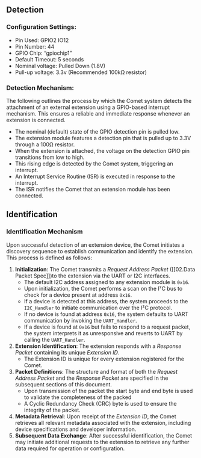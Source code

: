 ## Detection
### Configuration Settings:

- Pin Used: GPIO2 IO12
- Pin Number: 44
- GPIO Chip: “gpiochip1”
- Default Timeout: 5 seconds
- Nominal voltage: Pulled Down (1.8V)
- Pull-up voltage: 3.3v (Recommended 100kΩ resistor)

### Detection Mechanism:

The following outlines the process by which the Comet system detects the attachment of an external extension using a GPIO-based interrupt mechanism. This ensures a reliable and immediate response whenever an extension is connected.

- The nominal (default) state of the GPIO detection pin is pulled low.
- The extension module features a detection pin that is pulled up to 3.3V through a 100Ω resistor.
- When the extension is attached, the voltage on the detection GPIO pin transitions from low to high.
- This rising edge is detected by the Comet system, triggering an interrupt.
- An Interrupt Service Routine (ISR) is executed in response to the interrupt.
- The ISR notifies the Comet that an extension module has been connected.

## Identification

### Identification Mechanism

Upon successful detection of an extension device, the Comet initiates a discovery sequence to establish communication and identify the extension. This process is defined as follows:

1. **Initialization**: The Comet transmits a _Request Address Packet_ ([[02.Data Packet Spec]])to the extension via the UART or I2C interfaces.
    - The default I2C address assigned to any extension module is `0x16`.
    - Upon initialization, the Comet performs a scan on the I²C bus to check for a device present at address `0x16`.
    - If a device is detected at this address, the system proceeds to the `I2C_Handler` to initiate communication over the I²C protocol.
    - If no device is found at address `0x16`, the system defaults to UART communication by invoking the `UART_Handler`.
    - If a device is found at `0x16` but fails to respond to a request packet, the system interprets it as unresponsive and reverts to UART by calling the `UART_Handler`.
2. **Extension Identification**: The extension responds with a _Response Packet_ containing its unique _Extension ID_.
    - The Extension ID is unique for every extension registered for the Comet.
3. **Packet Definitions**: The structure and format of both the _Request Address Packet_ and the _Response Packet_ are specified in the subsequent sections of this document.
    - Upon transmission of the packet the start byte and end byte is used to validate the completeness of the packed
    - A Cyclic Redundancy Check (CRC) byte is used to ensure the integrity of the packet.
4. **Metadata Retrieval**: Upon receipt of the _Extension ID_, the Comet retrieves all relevant metadata associated with the extension, including device specifications and developer information.
5. **Subsequent Data Exchange**: After successful identification, the Comet may initiate additional requests to the extension to retrieve any further data required for operation or configuration.